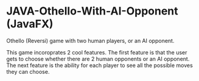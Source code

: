 # JAVA-Othello-With-AI-Opponent (JavaFX)
Othello (Reversi) game with two human players, or an AI opponent.

This game incoroprates 2 cool features. The first feature is that the user gets to choose whether there are 2 human opponents or an AI opponent. The next feature is the ability for each player to see all the possible moves they can choose.
